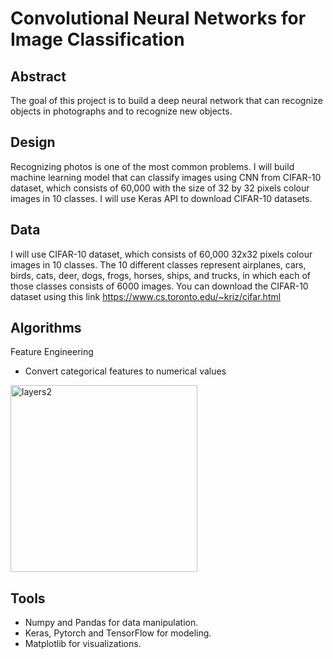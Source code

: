 # Convolutional Neural Networks for Image Classification

## Abstract
The goal of this project is to build a deep neural network that can recognize objects in photographs and to recognize new objects.

## Design
Recognizing photos is one of the most common problems. I will build machine learning model that can classify images using CNN from CIFAR-10 dataset, which consists of 60,000 with the size of 32 by 32 pixels colour images in 10 classes. I will use Keras API to download CIFAR-10 datasets.

## Data
I will use CIFAR-10 dataset, which consists of 60,000 32x32 pixels colour images in 10 classes.
The 10 different classes represent airplanes, cars, birds, cats, deer, dogs, frogs, horses, ships, and trucks, in which each of those classes consists of 6000 images.
You can download the CIFAR-10 dataset using this link https://www.cs.toronto.edu/~kriz/cifar.html

## Algorithms
Feature Engineering
- Convert categorical features to numerical values

<img width="299" alt="layers2" src="https://user-images.githubusercontent.com/26098936/144759510-84704395-4b30-4088-b5e2-8194d6cb66f2.PNG">


## Tools
- Numpy and Pandas for data manipulation.
- Keras, Pytorch and TensorFlow for modeling.
- Matplotlib for visualizations.

